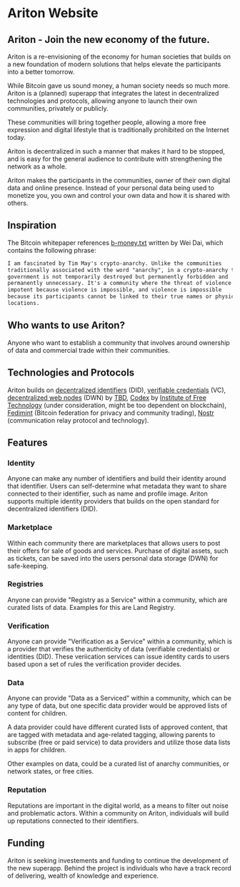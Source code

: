 # Ariton Website

## Ariton - Join the new economy of the future.

Ariton is a re-envisioning of the economy for human societies that builds on a new foundation of modern solutions that helps elevate the participants into a better tomorrow.

While Bitcoin gave us sound money, a human society needs so much more. Ariton is a (planned) superapp that integrates the latest in decentralized technologies and protocols, allowing anyone to launch their own communities, privately or publicly.

These communities will bring together people, allowing a more free expression and digital lifestyle that is traditionally prohibited on the Internet today.

Ariton is decentralized in such a manner that makes it hard to be stopped, and is easy for the general audience to contribute with strengthening the network as a whole.

Ariton makes the participants in the communities, owner of their own digital data and online presence. Instead of your personal data being used to monetize you, you own and control your own data and how it is shared with others.

## Inspiration

The Bitcoin whitepaper references [b-money.txt](http://www.weidai.com/bmoney.txt) written by Wei Dai, which contains the following phrase:

```txt
I am fascinated by Tim May's crypto-anarchy. Unlike the communities
traditionally associated with the word "anarchy", in a crypto-anarchy the
government is not temporarily destroyed but permanently forbidden and
permanently unnecessary. It's a community where the threat of violence is
impotent because violence is impossible, and violence is impossible
because its participants cannot be linked to their true names or physical
locations.
```

## Who wants to use Ariton?

Anyone who want to establish a community that involves around ownership of data and commercial trade within their communities.

## Technologies and Protocols

Ariton builds on [decentralized identifiers](https://developer.tbd.website/docs/web5/learn/decentralized-identifiers) (DID), [verifiable credentials](https://developer.tbd.website/docs/web5/learn/verifiable-credentials) (VC), [decentralized web nodes](https://developer.tbd.website/docs/web5/learn/decentralized-web-nodes/) (DWN) by [TBD](https://www.tbd.website/), [Codex](https://blog.codex.storage/decentralised-storage-for-virtual-self-sovereign-territories/) by [Institute of Free Technology](https://free.technology/) (under consideration, might be too dependent on blockchain), [Fedimint](https://fedimint.org/) (Bitcoin federation for privacy and community trading), [Nostr](https://nostr.com/) (communication relay protocol and technology).

## Features

### Identity

Anyone can make any number of identifiers and build their identity around that identifier. Users can self-determine what metadata they want to share connected to their identifier, such as name and profile image. Ariton supports multiple identity providers that builds on the open standard for decentralized identifiers (DID).

### Marketplace

Within each community there are marketplaces that allows users to post their offers for sale of goods and services. Purchase of digital assets, such as tickets, can be saved into the users personal data storage (DWN) for safe-keeping.

### Registries

Anyone can provide "Registry as a Service" within a community, which are curated lists of data. Examples for this are Land Registry.

### Verification

Anyone can provide "Verification as a Service" within a community, which is a provider that verifies the authenticity of data (verifiable credentials) or identities (DID). These veriication services can issue identity cards to users based upon a set of rules the verification provider decides.

### Data

Anyone can provide "Data as a Serviced" within a community, which can be any type of data, but one specific data provider would be approved lists of content for children.

A data provider could have different curated lists of approved content, that are tagged with metadata and age-related tagging, allowing parents to subscribe (free or paid service) to data providers and utilize those data lists in apps for children.

Other examples on data, could be a curated list of anarchy communities, or network states, or free cities.

### Reputation

Reputations are important in the digital world, as a means to filter out noise and problematic actors. Within a community on Ariton, individuals will build up reputations connected to their identifiers.

## Funding

Ariton is seeking investements and funding to continue the development of the new superapp. Behind the project is individuals who have a track record of delivering, wealth of knowledge and experience.
